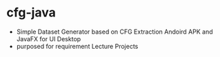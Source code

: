 # cfg-java

- Simple Dataset Generator based on CFG Extraction Andoird APK and JavaFX for UI Desktop
- purposed for requirement Lecture Projects
